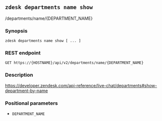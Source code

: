 ## `zdesk departments name show`

/departments/name/{DEPARTMENT_NAME}

### Synopsis

    zdesk departments name show [ ... ]

### REST endpoint

    GET https://{HOSTNAME}/api/v2/departments/name/{DEPARTMENT_NAME}

### Description

https://developer.zendesk.com/api-reference/live-chat/departments#show-department-by-name

### Positional parameters

* `DEPARTMENT_NAME`

